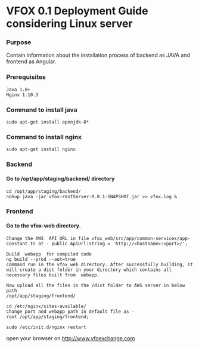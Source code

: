 # VFOX 0.1 Deployment Guide considering Linux server

### Purpose
 Contain information about the installation process of backend as JAVA and frontend as Angular.
### Prerequisites
```
Java 1.8+
Nginx 1.10.3
```

### Command to install java
    sudo apt-get install openjdk-8*

### Command to install nginx
    sudo apt-get install nginx

### Backend
#### Go to /opt/app/staging/backend/ directory 
    cd /opt/app/staging/backend/
    nohup java -jar vfox-restServer-0.0.1-SNAPSHOT.jar >> vfox.log &
### Frontend
#### Go to the vfox-web directory.
    Change the AWS  API URL in file vfox_web/src/app/common-services/app-constant.ts at - public ApiUrl:string = 'http://<hostname>:<port>/';

    Build  webapp  for compiled code
    ng build --prod --aot=true
    command run in the vfox_web directory. After successfully building, it will create a dist folder in your directory which contains all necessary files built from  webapp.

    Now upload all the files in the /dist folder to AWS server in below path
    /opt/app/staging/frontend/
    
    cd /etc/nginx/sites-available/  
    Change port and webapp path in default file as -
    root /opt/app/staging/frontend;
    
    sudo /etc/init.d/nginx restart
open your browser on
http://www.vfoexchange.com